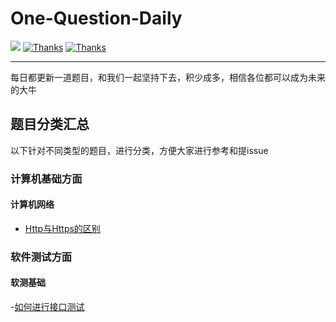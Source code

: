 # One-Question-Daily

  <a href="#交流"><img src="https://img.shields.io/badge/QQ%E4%BA%A4%E6%B5%81-3434481891-yellow"></a>
  <a href="https://www.wanandroid.com"><img src="https://img.shields.io/badge/Thanks-%E6%8E%98%E9%87%91-orange" alt="Thanks"></a>
  <a href="https://www.wanandroid.com"><img src="https://img.shields.io/badge/Thanks-wanandroid-%23095B87.svg" alt="Thanks"></a>
 

----

每日都更新一道题目，和我们一起坚持下去，积少成多，相信各位都可以成为未来的大牛


## 题目分类汇总
以下针对不同类型的题目，进行分类，方便大家进行参考和提issue

### 计算机基础方面

#### 计算机网络

- [Http与Https的区别](https://github.com/RainyJiang22/One-Question-Daily/issues/1)

### 软件测试方面

#### 软测基础
-[如何进行接口测试](https://github.com/RainyJiang22/One-Question-Daily/issues/1)
